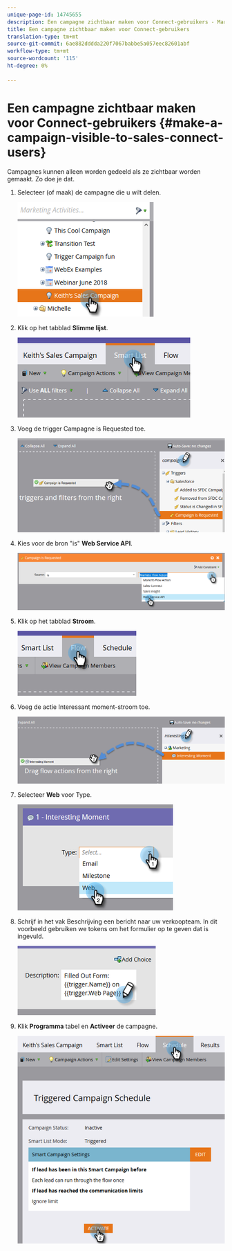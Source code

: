 ```yaml
---
unique-page-id: 14745655
description: Een campagne zichtbaar maken voor Connect-gebruikers - Marketo Docs - Productdocumentatie
title: Een campagne zichtbaar maken voor Connect-gebruikers
translation-type: tm+mt
source-git-commit: 6ae882dddda220f7067babbe5a057eec82601abf
workflow-type: tm+mt
source-wordcount: '115'
ht-degree: 0%

---
```



# Een campagne zichtbaar maken voor Connect-gebruikers {#make-a-campaign-visible-to-sales-connect-users}

Campagnes kunnen alleen worden gedeeld als ze zichtbaar worden gemaakt. Zo doe je dat.

1. Selecteer (of maak) de campagne die u wilt delen.

   ![](assets/one.png)

1. Klik op het tabblad **Slimme lijst**.

   ![](assets/two.png)

1. Voeg de trigger Campagne is Requested toe.

   ![](assets/three.png)

1. Kies voor de bron &quot;is&quot; **Web Service API**.

   ![](assets/4.png)

1. Klik op het tabblad **Stroom**.

   ![](assets/five.png)

1. Voeg de actie Interessant moment-stroom toe.

   ![](assets/six.png)

1. Selecteer **Web** voor Type.

   ![](assets/seven.png)

1. Schrijf in het vak Beschrijving een bericht naar uw verkoopteam. In dit voorbeeld gebruiken we tokens om het formulier op te geven dat is ingevuld.

   ![](assets/eight.png)

1. Klik **Programma** tabel en **Activeer** de campagne.

   ![](assets/nine.png)
